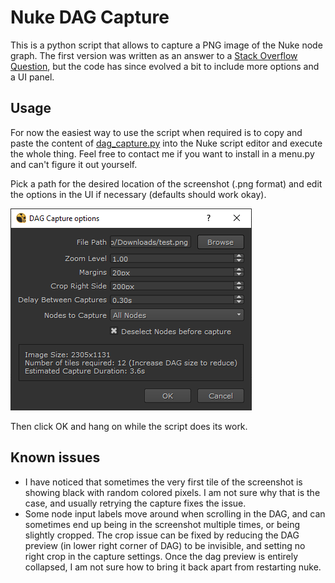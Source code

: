 # Nuke DAG Capture

This is a python script that allows to capture a PNG image of the Nuke node graph. 
The first version was written as an answer to a [Stack Overflow Question](https://stackoverflow.com/questions/64674724/extract-a-vector-image-or-high-res-image-from-nukes-node-graph), but the code has since evolved a bit to include more options and a UI panel.

## Usage

For now the easiest way to use the script when required is to copy and paste the content of [dag_capture.py](dag_capture.py) into the Nuke script editor and execute the whole thing.
Feel free to contact me if you want to install in a menu.py and can't figure it out yourself. 

Pick a path for the desired location of the screenshot (.png format) and edit the options in the UI if necessary (defaults should work okay).

![ui screenshot](screenshot.png)

Then click OK and hang on while the script does its work.

## Known issues
- I have noticed that sometimes the very first tile of the screenshot is showing black with random colored pixels. I am not sure why that is the case, and usually retrying the capture fixes the issue.
- Some node input labels move around when scrolling in the DAG, and can sometimes end up being in the screenshot multiple times, or being slightly cropped. The crop issue can be fixed by reducing the DAG preview (in lower right corner of DAG) to be invisible, and setting no right crop in the capture settings. Once the dag preview is entirely collapsed, I am not sure how to bring it back apart from restarting nuke.